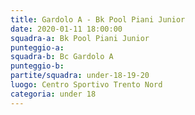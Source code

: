 ```yaml
---
title: Gardolo A - Bk Pool Piani Junior
date: 2020-01-11 18:00:00
squadra-a: Bk Pool Piani Junior
punteggio-a: 
squadra-b: Bc Gardolo A
punteggio-b: 
partite/squadra: under-18-19-20
luogo: Centro Sportivo Trento Nord
categoria: under 18
---
```

